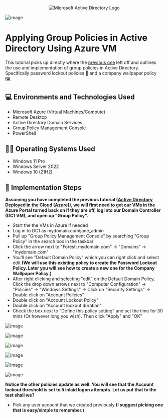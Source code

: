 <p align="center">
<img src="https://i.imgur.com/pU5A58S.png" alt="Microsoft Active Directory Logo"/>
</p>

![image](https://github.com/user-attachments/assets/0d08fdec-00b1-4b18-a9fe-1e0aa6d5b572)


<h1>Applying Group Policies in Active Directory Using Azure VM</h1>
This tutorial picks up directly where the <a href="https://github.com/JoshuaSchlegel/configure-ad">previous one</a> left off and outlines the use and implementation of group policies in Active Directory. Specifically password lockout policies 🔐 and a company wallpaper policy 🖼️. 

<h2>💻 Environments and Technologies Used</h2>

- Microsoft Azure (Virtual Machines/Compute)
- Remote Desktop
- Active Directory Domain Services
- Group Policy Management Console
- PowerShell

<h2>👨‍💻 Operating Systems Used </h2>

- Windows 11 Pro
- Windows Server 2022
- Windows 10 (21H2)

<h2>🧰 Implementation Steps</h2>

**Assuming you have completed the previous tutorial (<a href="https://github.com/JoshuaSchlegel/configure-ad">Active Directory Deployed in the Cloud (Azure)</a>), we will first need to get our VMs in the Azure Portal turned back on if they are off, log into our Domain Controller (DC1 VM), and open up "Group Policy".**

- Start the the VMs in Azure if needed
- Log in to DC1 as mydomain.com\jane_admin
- Pull up "Group Policy Management Console" by searching "Group Policy" in the search box in the taskbar
- Click the arrow next to "Forest: mydomain.com" -> "Domains" -> "mydomain.com"
- You'll see "Default Domain Policy" which you can right click and select edit **(We will use this existing policy to create the Password Lockout Policy. Later you will see how to create a new one for the Company Wallpaper Policy.)**
- After right clicking and selecting "edit" on the Default Domain Policy, Click the drop down arrows next to "Computer Configuration" -> "Policies" -> "Windows Settings" -> Click on "Security Settings" -> Double click on "Account Policies"
- Double click on "Account Lockout Policy"
- Double click on "Account lockout duration"
- Check the box next to "Define this policy setting" and set the time for 30 mins (Or however long you wish). Then click "Apply" and "OK"



![image](https://github.com/user-attachments/assets/28668c5e-79d4-4234-a8ab-4fd63f697b83)

![image](https://github.com/user-attachments/assets/eeeab035-0c87-4790-b51e-17d3616760b2)

![image](https://github.com/user-attachments/assets/870fbe89-b26d-4f82-81ad-7f8c357a86e1)

![image](https://github.com/user-attachments/assets/fded6875-c3be-44f3-9b3b-b6f8708817ac)

![image](https://github.com/user-attachments/assets/6e6da7cb-8f65-4978-b28f-487dcac3f59a)

![image](https://github.com/user-attachments/assets/4c1f96fe-1f4d-4cd7-9ca7-e0dacf49d736)

**Notice the other policies update as well. You will see that the Account lockout threshold is set to 5 inlaid logon attempts. Let us put that to the test shall we?**


- Pick any user account that we created previously **(I suggest picking one that is easy/simple to remember.)**




